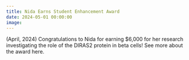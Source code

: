 ```yaml
---
title: Nida Earns Student Enhancement Award
date: 2024-05-01 00:00:00
image:
---
```

(April, 2024) Congratulations to Nida for earning $6,000 for her research investigating the role of the DIRAS2 protein in beta cells! See more about the award here.